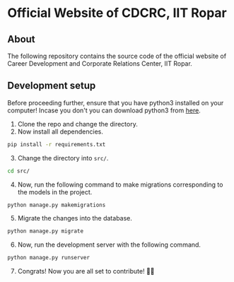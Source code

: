 # Official Website of CDCRC, IIT Ropar 

## About

The following repository contains the source code of the official website of Career Development and Corporate Relations Center, IIT Ropar.

## Development setup
Before proceeding further, ensure that you have python3 installed on your computer! Incase you don't you can download python3 from [here](https://www.python.org/downloads/).

1. Clone the repo and change the directory.
2. Now install all dependencies.
```bash
pip install -r requirements.txt
```
3. Change the directory into `src/`.
```bash
cd src/
```
4. Now, run the following command to make migrations corresponding to the models in the project.
```bash
python manage.py makemigrations
```
5. Migrate the changes into the database.
```bash
python manage.py migrate
```
6. Now, run the development server with the following command.
```bash
python manage.py runserver
```
7. Congrats! Now you are all set to contribute! 🎉🎉

